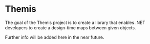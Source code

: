Themis
======
The goal of the Themis project is to create a library that enables .NET developers to create a design-time maps between given objects.

Further info will be added here in the near future.
